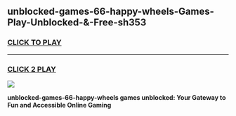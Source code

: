 
## unblocked-games-66-happy-wheels-Games-Play-Unblocked-&-Free-sh353
<h3>
<a href="https://premium76.site?title=unblocked-games-66-happy-wheels&ref=24A">CLICK TO PLAY</a></h3>
<hr>

<h3>
<a href="https://premium76.site?title=unblocked-games-66-happy-wheels&ref=24A">CLICK 2 PLAY</a>
  
</h3>

<a href="https://premium76.site?title=unblocked-games-66-happy-wheels&ref=24A"><img src="https://clearcache.store/games.png"></a>


**unblocked-games-66-happy-wheels games unblocked: Your Gateway to Fun and Accessible Online Gaming**
